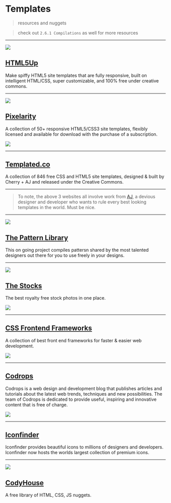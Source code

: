# Templates

> resources and nuggets

> check out `2.6.1 Compilations` as well for more resources

---

![](http://html5up.net/uploads/images/twenty.jpg)

## [HTML5Up](http://html5up.net/)

Make spiffy HTML5 site templates that are fully responsive, built on intelligent HTML/CSS, super customizable, and 100% free under creative commons.

---

![](https://huacm.files.wordpress.com/2015/03/pixelarity.png)

## [Pixelarity](http://pixelarity.com/)

A collection of 50+ responsive HTML5/CSS3 site templates, flexibly licensed and available for download with the purchase of a subscription.

![](https://huacm.files.wordpress.com/2015/03/templated.png)

---

## [Templated.co](http://templated.co/)

A collection of 846
free CSS and HTML5 site
templates, designed &
built by Cherry + AJ and
released under the Creative Commons.

---

> To note, the above 3 websites all involve work from [AJ](https://twitter.com/n33co), a devious designer and developer who wants to rule every best looking templates in the world. Must be nice.

---

![](https://huacm.files.wordpress.com/2015/03/the-pattern-library.png)

## [The Pattern Library](http://thepatternlibrary.com/)

This on going project compiles pattersn shared by the most talented designers out there for you to  use freely in your designs.

---

![](https://huacm.files.wordpress.com/2015/03/thestocks-im.png)

## [The Stocks](http://thestocks.im/)

The best royalty free stock photos in one place.

![](https://huacm.files.wordpress.com/2015/03/cssframeworks.png)

---

## [CSS Frontend Frameworks](http://usablica.github.io/front-end-frameworks/compare.html)

A collection of best front end frameworks for faster & easier web development.

![](https://lh3.googleusercontent.com/-dnxopSaxu_o/UZDM-1XT2AI/AAAAAAAAA40/khgHSWKrG6Y/s630-fcrop64=1,00510000ffadffff/CodropsGPCover.jpg)

---

## [Codrops](http://tympanus.net/codrops/)

Codrops is a web design and development blog that publishes articles and tutorials about the latest web trends, techniques and new possibilities. The team of Codrops is dedicated to provide useful, inspiring and innovative content that is free of charge.

![](https://huacm.files.wordpress.com/2015/03/iconfinder.png)

---

## [Iconfinder](http://iconfinder.com)

Iconfinder provides beautiful icons to millions of designers and developers. Iconfinder now hosts the worlds largest collection of premium icons.

---

![](https://huacm.files.wordpress.com/2015/03/codyhouse.png)

## [CodyHouse](http://codyhouse.co/)

A free library of HTML, CSS, JS nuggets.
